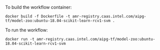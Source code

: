 To build the workflow container:

```
docker build -f Dockerfile -t amr-registry.caas.intel.com/aipg-tf/model-zoo:ubuntu-18.04-scikit-learn-rcv1-svm .
```

To run the workflow:
```
docker run -t amr-registry.caas.intel.com/aipg-tf/model-zoo:ubuntu-18.04-scikit-learn-rcv1-svm
```
